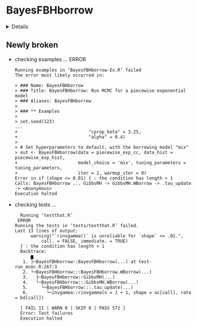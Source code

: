 # BayesFBHborrow

<details>

* Version: 2.0.2
* GitHub: NA
* Source code: https://github.com/cran/BayesFBHborrow
* Date/Publication: 2024-09-16 11:00:06 UTC
* Number of recursive dependencies: 96

Run `revdepcheck::revdep_details(, "BayesFBHborrow")` for more info

</details>

## Newly broken

*   checking examples ... ERROR
    ```
    Running examples in ‘BayesFBHborrow-Ex.R’ failed
    The error most likely occurred in:
    
    > ### Name: BayesFBHborrow
    > ### Title: BayesFBHborrow: Run MCMC for a piecewise exponential model
    > ### Aliases: BayesFBHborrow
    > 
    > ### ** Examples
    > 
    > set.seed(123)
    ...
    +                           "cprop_beta" = 3.25,
    +                           "alpha" = 0.4)
    >                           
    > # Set hyperparameters to default, with the borrowing model "mix"
    > out <- BayesFBHborrow(data = piecewise_exp_cc, data_hist = piecewise_exp_hist,
    +                       model_choice = 'mix', tuning_parameters = tuning_parameters,
    +                       iter = 2, warmup_iter = 0)
    Error in if (shape <= 0.01) { : the condition has length > 1
    Calls: BayesFBHborrow ... GibbsMH -> GibbsMH.WBorrow -> .tau_update -> <Anonymous>
    Execution halted
    ```

*   checking tests ...
    ```
      Running ‘testthat.R’
     ERROR
    Running the tests in ‘tests/testthat.R’ failed.
    Last 13 lines of output:
          warning("`rinvgamma()` is unreliable for `shape` <= .01.", 
              call. = FALSE, immediate. = TRUE)
      }`: the condition has length > 1
      Backtrace:
          ▆
       1. ├─BayesFBHborrow::BayesFBHborrow(...) at test-run_mcmc.R:267:3
       2. └─BayesFBHborrow:::BayesFBHborrow.WBorrow(...)
       3.   ├─BayesFBHborrow::GibbsMH(...)
       4.   └─BayesFBHborrow:::GibbsMH.WBorrow(...)
       5.     └─BayesFBHborrow:::.tau_update(...)
       6.       └─invgamma::rinvgamma(n = J + 1, shape = ac[call], rate = bd[call])
      
      [ FAIL 11 | WARN 0 | SKIP 0 | PASS 572 ]
      Error: Test failures
      Execution halted
    ```

